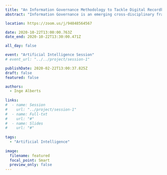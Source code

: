```yaml
---
title: "An Information Governance Methodology to Tackle Digital Recordkeeping Challenges: The Convergence of Artificial Intelligence, Business Analysis and Information Architecture"
abstract: "Information Governance is an emerging cross-disciplinary framework to ensure the proper management of information within organizations. This paper presents a five-step methodology to implement Information Governance comprising 1) Information Management Need and Capacity Analysis; 2) Functional Analysis; 3) Process Analysis; 4) Information Architecture Development; and 5) Natural Language Processing Requirement Specifications and Iteration. Within this methodology, principles and techniques borrowed from the disciplines of Artificial Intelligence, Business Analysis and Information Architecture converge to tackle various digital recordkeeping challenges."

location: https://zoom.us/j/94848564567

date: 2020-10-22T13:00:00.763Z
date_end: 2020-10-22T13:30:00.471Z

all_day: false

event: "Artificial Intelligence Session"
# event_url: "../../project/session-1"

publishDate: 2020-02-22T13:00:37.825Z
draft: false
featured: false

authors:
  - Inge Alberts
  
links:
#  - name: Session
#    url: "../project/session-1"
#  - name: Full-txt
#    url: "#"
#  - name: Slides
#    url: "#"
  
tags:
  - "Artificial Intelligence"
  
image:
  filename: featured
  focal_point: Smart
  preview_only: false
---
```

